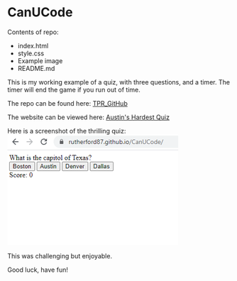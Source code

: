 # CanUCode

Contents of repo:
* index.html
* style.css
* Example image
* README.md

This is my working example of a quiz, with three questions, and a timer. The timer will end the game if you run out of time.

The repo can be found here: 
[TPR_GitHub](https://github.com/rutherford87/CanUCode)

The website can be viewed here: [Austin's Hardest Quiz](https://rutherford87.github.io/PROfolio_TPR/)

Here is a screenshot of the thrilling quiz:
![WOW!](./ExampleLiveQuiz.PNG)

This was challenging but enjoyable. 

Good luck, have fun!